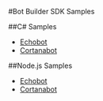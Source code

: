 <!-- 
NavPath: Bot Framework/Bot Builder SDK
LinkLabel: Bot Builder SDK Samples
Url: bot-framework/documentation/bot-builder-sdk-samples
-->

#Bot Builder SDK Samples

##C# Samples
* <a href="https://github.com/Microsoft/ProjectOxford-ClientSDK" target="_blank">Echobot</a>
* <a href="https://github.com/Microsoft/ProjectOxford-ClientSDK" target="_blank">Cortanabot</a>

##Node.js Samples
* <a href="https://github.com/Microsoft/ProjectOxford-ClientSDK" target="_blank">Echobot</a>
* <a href="https://github.com/Microsoft/ProjectOxford-ClientSDK" target="_blank">Cortanabot</a>
